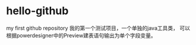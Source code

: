 # hello-github
my first github repository
我的第一个测试项目，一个单独的java工具类，
可以根据powerdesigner中的Preview建表语句输出为单个字段变量。
